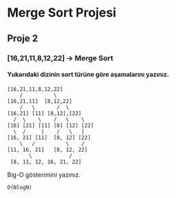 # Merge Sort Projesi
## Proje 2

### [16,21,11,8,12,22] -> Merge Sort

#### Yukarıdaki dizinin sort türüne göre aşamalarını yazınız.
    [16,21,11,8,12,22]
        /          \
    [16,21,11]  [8,12,22]
        /   \       /  \
    [16,21] [11] [8,12],[22]
      /  \    \    /   \    \ 
    [16] [21] [11] [8] [12] [22]
      \  /     |    /   \   |
    [16, 21] [11]  [8, 12] [22]
        \   /          \    /
    [11, 16, 21]   [8, 12, 22]
           \            /
     [8, 11, 12, 16, 21, 22]

    

    
Big-O gösterimini yazınız.

    O(NlogN)